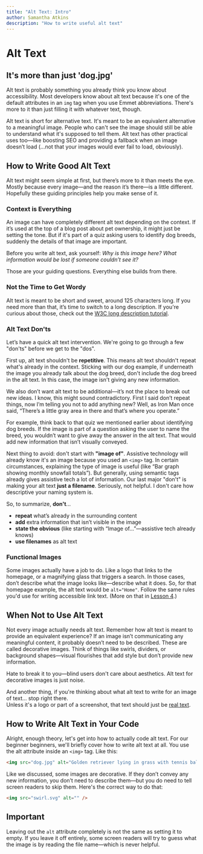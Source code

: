 ```yaml
---
title: "Alt Text: Intro"
author: Samantha Atkins
description: "How to write useful alt text"
---
```


<!-- ask natalie what format longdescriptions should be in (londesc, aria, linked other page) -->

# Alt Text

<h2 class="subheading">It's more than just 'dog.jpg'</h2>

Alt text is probably something you already think you know about accessibility. Most developers know about alt text because it's one of the default attributes in an `img` tag when you use Emmet abbreviations. There's more to it than just filling it with whatever text, though.

Alt text is short for alternative text. It's meant to be an equivalent alternative to a meaningful image. People who can't see the image should still be able to understand what it's supposed to tell them. Alt text has other practical uses too—like boosting SEO and providing a fallback when an image doesn’t load (...not that your images would ever fail to load, obviously).

## How to Write Good Alt Text

Alt text might seem simple at first, but there’s more to it than meets the eye. Mostly because every image—and the reason it’s there—is a little different. Hopefully these guiding principles help you make sense of it.

### Context is Everything

An image can have completely different alt text depending on the context. If it’s used at the top of a blog post about pet ownership, it might just be setting the tone. But if it's part of a quiz asking users to identify dog breeds, suddenly the details of that image are important.

Before you write alt text, ask yourself: _Why is this image here? What information would be lost if someone couldn’t see it?_

Those are your guiding questions. Everything else builds from there.

### Not the Time to Get Wordy

Alt text is meant to be short and sweet, around 125 characters long. If you need more than that, it’s time to switch to a long description. If you're curious about those, check out the [W3C long description tutorial](https://www.w3.org/WAI/tutorials/images/complex/).

### Alt Text Don'ts

Let’s have a quick alt text intervention. We're going to go through a few "don'ts" before we get to the "dos".

First up, alt text shouldn't be **repetitive**. This means alt text shouldn't repeat what's already in the context. Sticking with our dog example, if underneath the image you already talk about the dog breed, don't include the dog breed in the alt text. In this case, the image isn't giving any new information.

We also don’t want alt text to be additional—it’s not the place to break out new ideas. I know, this might sound contradictory. First I said don’t repeat things, now I’m telling you not to add anything new? Well, as Iron Man once said, “There’s a little gray area in there and that’s where you operate.”

For example, think back to that quiz we mentioned earlier about identifying dog breeds. If the image is part of a question asking the user to name the breed, you wouldn’t want to give away the answer in the alt text. That would add new information that isn’t visually conveyed.

Next thing to avoid: don't start with **"image of"**. Assistive technology will already know it's an image because you used an `<img>` tag. In certain circumstances, explaining the type of image is useful (like “Bar graph showing monthly snowfall totals”). But generally, using semantic tags already gives assistive tech a lot of information. Our last major "don't" is making your alt text **just a filename**. Seriously, not helpful. I don't care how descriptive your naming system is.

So, to summarize, **don't**...

- **repeat** what’s already in the surrounding content
- **add** extra information that isn’t visible in the image
- **state the obvious** (like starting with “Image of...”—assistive tech already knows)
- **use filenames** as alt text

### Functional Images

Some images actually have a job to do. Like a logo that links to the homepage, or a magnifying glass that triggers a search. In those cases, don’t describe what the image looks like—describe what it does. So, for that homepage example, the alt text would be `alt="Home"`. Follow the same rules you'd use for writing accessible link text. (More on that in [Lesson 4](/lessons/04_links/instruction).)

## When Not to Use Alt Text

Not every image actually needs alt text. Remember how alt text is meant to provide an equivalent experience? If an image isn’t communicating any meaningful content, it probably doesn’t need to be described. These are called decorative images. Think of things like swirls, dividers, or background shapes—visual flourishes that add style but don’t provide new information.

Hate to break it to you—blind users don't care about aesthetics. Alt text for decorative images is just noise.

And another thing, if you're thinking about what alt text to write for an image of text... stop right there.  
Unless it's a logo or part of a screenshot, that text should just be [real text](/lessons/06_semantic-html/instruction/#use-real-text).

## How to Write Alt Text in Your Code

Alright, enough theory, let's get into how to actually code alt text. For our beginner beginners, we'll briefly cover how to write alt text at all. You use the alt attribute inside an `<img>` tag. Like this:

```html
<img src="dog.jpg" alt="Golden retriever lying in grass with tennis ball" />
```

Like we discussed, some images are decorative. If they don’t convey any new information, you don’t need to describe them—but you do need to tell screen readers to skip them. Here's the correct way to do that:

```html
<img src="swirl.svg" alt="" />
```

<div className="mt-0 p-4 flex items-center gap-4 bg-transparent">
  <span
    className="material-symbols--info-outline-rounded text-2xl text-text-color"
    aria-hidden="true"
  ></span>
  <div>
    <h2 className="text-lg font-semibold text-text-color mb-2">Important</h2>
    <p className="text-text-color">
      Leaving out the <code>alt</code> attribute completely is not the same as setting it to empty.
      If you leave it off entirely, some screen readers will try to guess what the image is by
      reading the file name—which is never helpful.
    </p>
  </div>
</div>